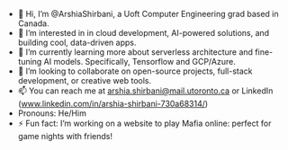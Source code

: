 - 👋 Hi, I’m @ArshiaShirbani, a Uoft Computer Engineering grad based in Canada.
- 👀 I’m interested in in cloud development, AI-powered solutions, and building cool, data-driven apps.
- 🌱 I’m currently learning more about serverless architecture and fine-tuning AI models. Specifically, Tensorflow and GCP/Azure.
- 💞️ I’m looking to collaborate on open-source projects, full-stack development, or creative web tools.
- 📫 You can reach me at arshia.shirbani@mail.utoronto.ca or LinkedIn (www.linkedin.com/in/arshia-shirbani-730a68314/)
- Pronouns: He/Him
- ⚡ Fun fact: I’m working on a website to play Mafia online: perfect for game nights with friends!

<!---
ArshiaShirbani/ArshiaShirbani is a ✨ special ✨ repository because its `README.md` (this file) appears on your GitHub profile.
You can click the Preview link to take a look at your changes.
--->
